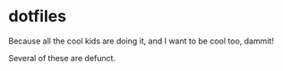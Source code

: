 dotfiles
========

Because all the cool kids are doing it, and I want to be cool too, dammit!

Several of these are defunct.